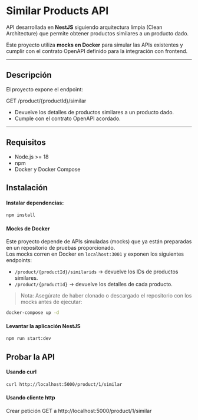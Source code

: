 # Similar Products API

API desarrollada en **NestJS** siguiendo arquitectura limpia (Clean Architecture) que permite obtener productos similares a un producto dado.  

Este proyecto utiliza **mocks en Docker** para simular las APIs existentes y cumplir con el contrato OpenAPI definido para la integración con frontend.

---

## Descripción

El proyecto expone el endpoint:

GET /product/{productId}/similar

- Devuelve los detalles de productos similares a un producto dado.
- Cumple con el contrato OpenAPI acordado.

---

## Requisitos

- Node.js >= 18
- npm
- Docker y Docker Compose

## Instalación
#### Instalar dependencias:
```bash
npm install
```
#### Mocks de Docker

Este proyecto depende de APIs simuladas (mocks) que ya están preparadas en un repositorio de pruebas proporcionado.  
Los mocks corren en Docker en `localhost:3001` y exponen los siguientes endpoints:

- `/product/{productId}/similarids` → devuelve los IDs de productos similares.
- `/product/{productId}` → devuelve los detalles de cada producto.

> Nota: Asegúrate de haber clonado o descargado el repositorio con los mocks antes de ejecutar:
```bash
docker-compose up -d
```

#### Levantar la aplicación NestJS
```bash
npm run start:dev
```

## Probar la API

#### Usando curl
```bash
curl http://localhost:5000/product/1/similar
```

#### Usando cliente http

Crear petición GET a http://localhost:5000/product/1/similar
